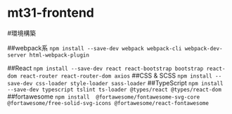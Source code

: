 # mt31-frontend

#環境構築

##webpack系
```npm install --save-dev webpack webpack-cli webpack-dev-server html-webpack-plugin```

##React
```npm install --save-dev react react-bootstrap bootstrap react-dom react-router react-router-dom axios```
##CSS & SCSS
```npm install --save-dev css-loader style-loader sass-loader```
##TypeScript
```npm install --save-dev typescript tslint ts-loader @types/react @types/react-dom```
##fortawesome
```npm install  @fortawesome/fontawesome-svg-core @fortawesome/free-solid-svg-icons @fortawesome/react-fontawesome```

